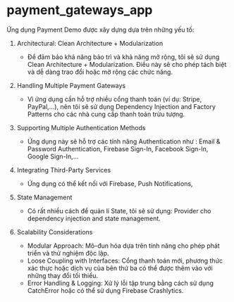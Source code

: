 # payment_gateways_app

 Ứng dụng Payment Demo được xây dựng dựa trên những yếu tố: 

1. Architectural: Clean Architecture + Modularization
    - Để đảm bảo khả năng bảo trì và khả năng mở rộng, tôi sẽ sử dụng Clean Architecture + Modularization. Điều này sẽ cho phép tách biệt và dễ dàng trao đổi hoặc mở rộng các chức năng.

2. Handling Multiple Payment Gateways
    - Vì ứng dụng cần hỗ trợ nhiều cổng thanh toán (ví dụ: Stripe, PayPal,...), nên tôi sẽ sử dụng Dependency Injection and Factory Patterns cho các nhà cung cấp thanh toán trừu tượng.

3. Supporting Multiple Authentication Methods
    - Ứng dụng này sẽ hỗ trợ các tính năng Authentication như : Email & Password Authentication, Firebase Sign-In, Facebook Sign-In, Google Sign-In,...

4. Integrating Third-Party Services
    - Ứng dụng có thể kết nối với Firebase, Push Notifications,

5. State Management
    - Có rất nhiều cách để quản lí State, tôi sẽ sử dụng: Provider cho dependency injection and state management.

6. Scalability Considerations
    - Modular Approach: Mô-đun hóa dựa trên tính năng cho phép phát triển và thử nghiệm độc lập.
    - Loose Coupling with Interfaces: Cổng thanh toán mới, phương thức xác thực hoặc dịch vụ của bên thứ ba có thể được thêm vào với những thay đổi tối thiểu.
    - Error Handling & Logging: Xử lý lỗi tập trung bằng cách sử dụng CatchError hoặc có thể sử dụng Firebase Crashlytics.
